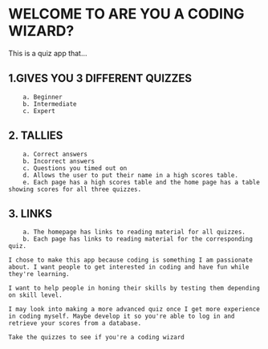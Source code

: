 # WELCOME TO ARE YOU A CODING WIZARD?

  This is a quiz app that...
   ## 1.GIVES YOU 3 DIFFERENT QUIZZES
        a. Beginner
        b. Intermediate
        c. Expert

   ## 2. TALLIES 
        a. Correct answers
        b. Incorrect answers
        c. Questions you timed out on
        d. Allows the user to put their name in a high scores table.
        e. Each page has a high scores table and the home page has a table showing scores for all three quizzes.
    
   ## 3. LINKS
        a. The homepage has links to reading material for all quizzes.
        b. Each page has links to reading material for the corresponding quiz.

    I chose to make this app because coding is something I am passionate about. I want people to get interested in coding and have fun while they're learning.

    I want to help people in honing their skills by testing them depending on skill level.

    I may look into making a more advanced quiz once I get more experience in coding myself. Maybe develop it so you're able to log in and retrieve your scores from a database.

    Take the quizzes to see if you're a coding wizard